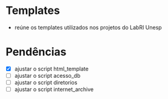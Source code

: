 # Templates

- reúne os templates utilizados nos projetos do LabRI Unesp

# Pendências 

- [x] ajustar o script html_template
- [ ] ajustar o script acesso_db
- [ ] ajustar o script diretorios
- [ ] ajustar o script internet_archive